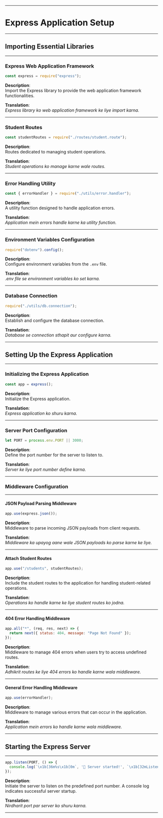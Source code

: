 

---

# Express Application Setup

---

## Importing Essential Libraries

---

### Express Web Application Framework

```javascript
const express = require("express");
```

**Description**:  
Import the Express library to provide the web application framework functionalities.

**Translation**:  
_Express library ko web application framework ke liye import karna._

---

### Student Routes

```javascript
const studentRoutes = require("./routes/student.route");
```

**Description**:  
Routes dedicated to managing student operations.

**Translation**:  
_Student operations ko manage karne wale routes._

---

### Error Handling Utility

```javascript
const { errorHandler } = require("./utils/error.handler");
```

**Description**:  
A utility function designed to handle application errors.

**Translation**:  
_Application mein errors handle karne ka utility function._

---

### Environment Variables Configuration

```javascript
require("dotenv").config();
```

**Description**:  
Configure environment variables from the `.env` file.

**Translation**:  
_.env file se environment variables ko set karna._

---

### Database Connection

```javascript
require("./utils/db.connection");
```

**Description**:  
Establish and configure the database connection.

**Translation**:  
_Database se connection sthapit aur configure karna._

---

## Setting Up the Express Application

---

### Initializing the Express Application

```javascript
const app = express();
```

**Description**:  
Initialize the Express application.

**Translation**:  
_Express application ko shuru karna._

---

### Server Port Configuration

```javascript
let PORT = process.env.PORT || 3000;
```

**Description**:  
Define the port number for the server to listen to.

**Translation**:  
_Server ke liye port number define karna._

---

### Middleware Configuration

---

#### JSON Payload Parsing Middleware

```javascript
app.use(express.json());
```

**Description**:  
Middleware to parse incoming JSON payloads from client requests.

**Translation**:  
_Middleware ka upayog aane wale JSON payloads ko parse karne ke liye._

---

#### Attach Student Routes

```javascript
app.use("/students", studentRoutes);
```

**Description**:  
Include the student routes to the application for handling student-related operations.

**Translation**:  
_Operations ko handle karne ke liye student routes ko jodna._

---

#### 404 Error Handling Middleware

```javascript
app.all("*", (req, res, next) => {
  return next({ status: 404, message: "Page Not Found" });
});
```

**Description**:  
Middleware to manage 404 errors when users try to access undefined routes.

**Translation**:  
_Adhikrit routes ke liye 404 errors ko handle karne wala middleware._

---

#### General Error Handling Middleware

```javascript
app.use(errorHandler);
```

**Description**:  
Middleware to manage various errors that can occur in the application.

**Translation**:  
_Application mein errors ko handle karne wala middleware._

---

## Starting the Express Server

---

```javascript
app.listen(PORT, () => {
  console.log(`\x1b[36m%s\x1b[0m`, '🚀 Server started!', `\x1b[32mListening on port ${PORT}\x1b[0m`);
});
```

**Description**:  
Initiate the server to listen on the predefined port number. A console log indicates successful server startup.

**Translation**:  
_Nirdharit port par server ko shuru karna._

---
